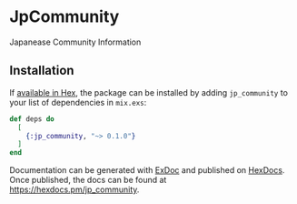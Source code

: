 # JpCommunity

Japanease Community Information

## Installation

If [available in Hex](https://hex.pm/docs/publish), the package can be installed
by adding `jp_community` to your list of dependencies in `mix.exs`:

```elixir
def deps do
  [
    {:jp_community, "~> 0.1.0"}
  ]
end
```

Documentation can be generated with [ExDoc](https://github.com/elixir-lang/ex_doc)
and published on [HexDocs](https://hexdocs.pm). Once published, the docs can
be found at <https://hexdocs.pm/jp_community>.

